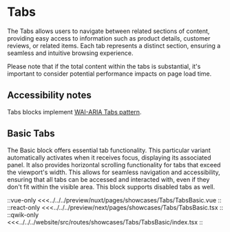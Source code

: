 # Tabs

The Tabs allows users to navigate between related sections of content, providing easy access to information such as product details, customer reviews, or related items. Each tab represents a distinct section, ensuring a seamless and intuitive browsing experience.

Please note that if the total content within the tabs is substantial, it's important to consider potential performance impacts on page load time.

## Accessibility notes

Tabs blocks implement [WAI-ARIA Tabs pattern](https://www.w3.org/WAI/ARIA/apg/patterns/tabs/).

## Basic Tabs

The Basic block offers essential tab functionality. This particular variant automatically activates when it receives focus, displaying its associated panel. It also provides horizontal scrolling functionality for tabs that exceed the viewport's width. This allows for seamless navigation and accessibility, ensuring that all tabs can be accessed and interacted with, even if they don't fit within the visible area. This block supports disabled tabs as well.

<Showcase showcase-name="Tabs/TabsBasic" style="min-height: 350px">

::vue-only
<<<../../../preview/nuxt/pages/showcases/Tabs/TabsBasic.vue
::
::react-only
<<<../../../preview/next/pages/showcases/Tabs/TabsBasic.tsx
::
::qwik-only
<<<../../../website/src/routes/showcases/Tabs/TabsBasic/index.tsx
::

</Showcase>
